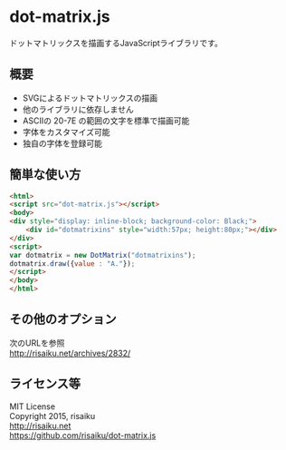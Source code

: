 dot-matrix.js
======
ドットマトリックスを描画するJavaScriptライブラリです。

## 概要
* SVGによるドットマトリックスの描画
* 他のライブラリに依存しません
* ASCIIの 20-7E の範囲の文字を標準で描画可能
* 字体をカスタマイズ可能
* 独自の字体を登録可能

## 簡単な使い方
```HTML
<html>
<script src="dot-matrix.js"></script>
<body>
<div style="display: inline-block; background-color: Black;">
	<div id="dotmatrixins" style="width:57px; height:80px;"></div>
</div>
<script>
var dotmatrix = new DotMatrix("dotmatrixins");
dotmatrix.draw({value : "A."});
</script>
</body>
</html>
```

## その他のオプション
次のURLを参照  
http://risaiku.net/archives/2832/

## ライセンス等
MIT License  
Copyright 2015, risaiku  
http://risaiku.net  
https://github.com/risaiku/dot-matrix.js


